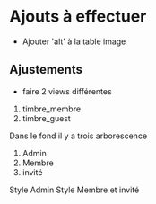 # Ajouts à effectuer

- Ajouter 'alt' à la table image


## Ajustements

- faire 2 views différentes
 1. timbre_membre
 2. timbre_guest

 Dans le fond il y a trois arborescence

 1. Admin
 2. Membre
 3. invité

Style Admin 
Style Membre et invité

